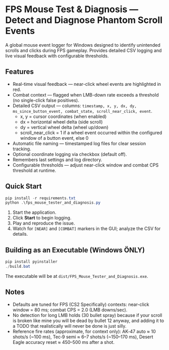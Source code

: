 # FPS Mouse Test & Diagnosis — Detect and Diagnose Phantom Scroll Events

A global mouse event logger for Windows designed to identify unintended scrolls and clicks during FPS gameplay.
Provides detailed CSV logging and live visual feedback with configurable thresholds.

## Features
- Real-time visual feedback — near-click wheel events are highlighted in red.
- Combat context — flagged when LMB-down rate exceeds a threshold (no single-click false positives).
- Detailed CSV output — columns: `timestamp, x, y, dx, dy, ms_since_button_event, combat_state, scroll_near_click, event`.
	- x, y = cursor coordinates (when enabled)
	- dx = horizontal wheel delta (side scroll)
	- dy = vertical wheel delta (wheel up/down)
	- scroll_near_click = 1 if a wheel event occurred within the configured window of a button event, else 0
- Automatic file naming — timestamped log files for clear session tracking.
- Optional coordinate logging via checkbox (default off).
- Remembers last settings and log directory.
- Configurable thresholds — adjust near-click window and combat CPS threshold at runtime.

## Quick Start
```powershell
pip install -r requirements.txt
python .\fps_mouse_tester_and_diagnosis.py
```

1. Start the application.
2. Click **Start** to begin logging.
3. Play and reproduce the issue.
4. Watch for `[NEAR]` and `[COMBAT]` markers in the GUI; analyze the CSV for details.

## Building as an Executable (Windows ÖNLY)
```powershell
pip install pyinstaller
./build.bat
```
The executable will be at `dist/FPS_Mouse_Tester_and_Diagnosis.exe`.

## Notes
- Defaults are tuned for FPS (CS2 Specifically) contexts: near-click window = 80 ms; combat CPS = 2.0 (LMB downs/sec).
- No detection for long LMB holds (30 bullet spray) because if your scroll is broken like mine you will be dead by bullet 12 anyway, and adding it to a TODO that realistically will never be done is just silly.
- Reference fire rates (approximate, for context only): AK‑47 auto ≈ 10 shots/s (~100 ms), Tec‑9 semi ≈ 6–7 shots/s (~150–170 ms), Desert Eagle accuracy reset ≈ 450–500 ms after a shot.
